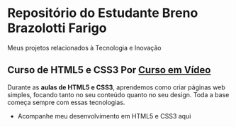 # Repositório do Estudante Breno Brazolotti Farigo
Meus projetos relacionados à Tecnologia e Inovação
## Curso de HTML5 e CSS3 Por [Curso em Vídeo](https://github.com/gustavoguanabara)
Durante as **aulas de HTML5 e CSS3**, aprendemos como criar páginas web simples, focando tanto no seu conteúdo quanto no seu design. Toda a base começa sempre com essas tecnologias.
<ul>
  <li>Acompanhe meu desenvolvimento em HTML5 e CSS3 aqui</li>
</ul>
